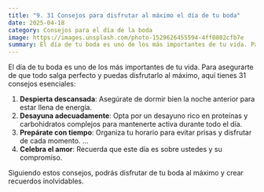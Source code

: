 ```yaml
---
title: "9. 31 Consejos para disfrutar al máximo el día de tu boda"
date: 2025-04-18
category: Consejos para el día de la boda
image: https://images.unsplash.com/photo-1529626455594-4ff0802cfb7e
summary: El día de tu boda es uno de los más importantes de tu vida. Para asegurarte de que todo salga perfecto y puedas disfrutarlo al máximo, aquí tienes 31 consejos esenciales
---
```

El día de tu boda es uno de los más importantes de tu vida. Para asegurarte de que todo salga perfecto y puedas disfrutarlo al máximo, aquí tienes 31 consejos esenciales:

1. **Despierta descansada**: Asegúrate de dormir bien la noche anterior para estar llena de energía.
2. **Desayuna adecuadamente**: Opta por un desayuno rico en proteínas y carbohidratos complejos para mantenerte activa durante todo el día.
3. **Prepárate con tiempo**: Organiza tu horario para evitar prisas y disfrutar de cada momento.
...
31. **Celebra el amor**: Recuerda que este día es sobre ustedes y su compromiso.

Siguiendo estos consejos, podrás disfrutar de tu boda al máximo y crear recuerdos inolvidables.